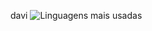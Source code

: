 davi
![Linguagens mais usadas](https://github-readme-stats.vercel.app/api/top-langs/?username=iDavi&theme=tokyonight&layout=compact)
